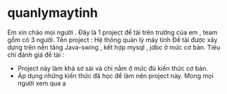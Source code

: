 # quanlymaytinh
Em xin chào mọi người .
Đây là 1 project đề tài trên trường của em , team gồm có 3 người.
Tên project : Hệ thông quản lý máy tính
Đề tài được xây dựng trên nền tảng Java-swing , kết hợp mysql , jdbc ở mức cơ bản.
Tiêu chí đánh giá đề tài : 
   - Project này làm khá sơ sài và chỉ nằm ở mức đủ kiến thức cơ bản.
   - Áp dụng những kiến thức đã học để làm nên project này.
Mong mọi người xem qua ạ
